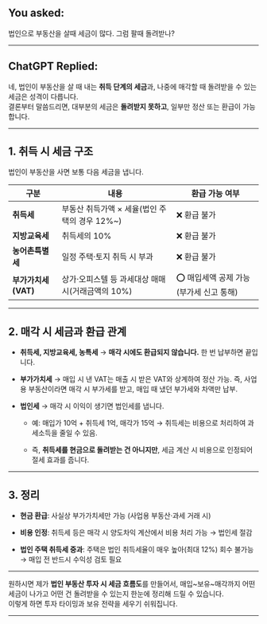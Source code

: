 ## You asked:

법인으로 부동산을 살때 세금이 많다. 그럼 팔때 돌려받나?

---

## ChatGPT Replied:

네, 법인이 부동산을 살 때 내는 **취득 단계의 세금**과, 나중에 매각할 때 돌려받을 수 있는 세금은 성격이 다릅니다.  
결론부터 말씀드리면, 대부분의 세금은 **돌려받지 못하고**, 일부만 정산 또는 환급이 가능합니다.

* * *

1\. 취득 시 세금 구조
--------------

법인이 부동산을 사면 보통 다음 세금을 냅니다.

| 구분 | 내용 | 환급 가능 여부 |
| --- | --- | --- |
| **취득세** | 부동산 취득가액 × 세율(법인 주택의 경우 12%~) | ❌ 환급 불가 |
| **지방교육세** | 취득세의 10% | ❌ 환급 불가 |
| **농어촌특별세** | 일정 주택·토지 취득 시 부과 | ❌ 환급 불가 |
| **부가가치세(VAT)** | 상가·오피스텔 등 과세대상 매매 시(거래금액의 10%) | ⭕ 매입세액 공제 가능 (부가세 신고 통해) |

* * *

2\. 매각 시 세금과 환급 관계
------------------

*   **취득세, 지방교육세, 농특세** → **매각 시에도 환급되지 않습니다.** 한 번 납부하면 끝입니다.
    
*   **부가가치세** → 매입 시 낸 VAT는 매출 시 받은 VAT와 상계하여 정산 가능. 즉, 사업용 부동산이라면 매각 시 부가세를 받고, 매입 때 냈던 부가세와 차액만 납부.
    
*   **법인세** → 매각 시 이익이 생기면 법인세를 냅니다.
    
    *   예: 매입가 10억 + 취득세 1억, 매각가 15억 → 취득세는 비용으로 처리하여 과세소득을 줄일 수 있음.
        
    *   즉, **취득세를 현금으로 돌려받는 건 아니지만**, 세금 계산 시 비용으로 인정되어 절세 효과를 줍니다.
        

* * *

3\. 정리
------

*   **현금 환급**: 사실상 부가가치세만 가능 (사업용 부동산·과세 거래 시)
    
*   **비용 인정**: 취득세 등은 매각 시 양도차익 계산에서 비용 처리 가능 → 법인세 절감
    
*   **법인 주택 취득세 중과**: 주택은 법인 취득세율이 매우 높아(최대 12%) 회수 불가능 → 매입 전 반드시 수익성 검토 필요
    

* * *

원하시면 제가 **법인 부동산 투자 시 세금 흐름도**를 만들어서, 매입~보유~매각까지 어떤 세금이 나가고 어떤 건 돌려받을 수 있는지 한눈에 정리해 드릴 수 있습니다.  
이렇게 하면 투자 타이밍과 보유 전략을 세우기 쉬워집니다.

---

